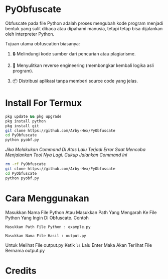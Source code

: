 # PyObfuscate
Obfuscate pada file Python adalah proses mengubah kode program menjadi bentuk yang sulit dibaca atau dipahami manusia, tetapi tetap bisa dijalankan oleh interpreter Python.

Tujuan utama obfuscation biasanya:

1. 🔒 Melindungi kode sumber dari pencurian atau plagiarisme.


2. 🚫 Menyulitkan reverse engineering (membongkar kembali logika asli program).


3. 📦 Distribusi aplikasi tanpa memberi source code yang jelas.

# Install For Termux
```bash
pkg update && pkg upgrade
pkg install python
pkg install git
git clone https://github.com/Arby-Hex/PyObfuscate
cd PyObfuscate
python pyobf.py
```

*Jika Melakukan Command Di Atas Lalu Terjadi Error Saat Mencoba Menjalankan Tool Nya Lagi. Cukup Jalankan Command Ini*

```bash
rm -rf PyObfuscate
git clone https://github.com/Arby-Hex/PyObfuscate
cd PyObfuscate
python pyobf.py
```

# Cara Menggunakan
Masukkan Nama File Python Atau Masukkan Path Yang Mengarah Ke File Python Yang Ingin Di Obfuscate. Contoh
```
Masukkan Path File Python : example.py

Masukkan Nama File Hasil : output.py
```
Untuk Melihat File output.py Ketik `ls` Lalu Enter Maka Akan Terlihat File Bernama output.py

# Credits
